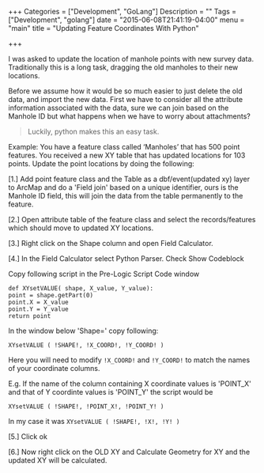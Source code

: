 +++
Categories = ["Development", "GoLang"]
Description = ""
Tags = ["Development", "golang"]
date = "2015-06-08T21:41:19-04:00"
menu = "main"
title = "Updating Feature Coordinates With Python"

+++

I was asked to update the location of manhole points with new survey data. Traditionally this is a long task, dragging the old manholes to their new locations.

Before we assume how it would be so much easier to just delete the old data, and import the new data. First we have to consider all the attribute information associated with the data, sure we can join based on the Manhole ID but what happens when we have to worry about attachments?

 > Luckily, python makes this an easy task.

Example: You have a feature class called ‘Manholes’ that has 500 point features. You received a new XY table that has updated locations for 103 points. Update the point locations by doing the following:

[1.] Add point feature class and the Table as a dbf/event(updated xy) layer to ArcMap and do a 'Field join' based on a unique identifier, ours is the Manhole ID field, this will join the data from the table permanently to the feature.

[2.] Open attribute table of the feature class and select the records/features which should move to updated XY locations.

[3.] Right click on the Shape column and open Field Calculator.

[4.] In the Field Calculator select Python Parser. Check Show Codeblock

Copy following script in the Pre-Logic Script Code window

    def XYsetVALUE( shape, X_value, Y_value):
    point = shape.getPart(0)
    point.X = X_value
    point.Y = Y_value
    return point

In the window below 'Shape=' copy following:

    XYsetVALUE ( !SHAPE!, !X_COORD!, !Y_COORD! )

Here you will need to modify <code>!X\_COORD!</code> and <code>!Y\_COORD!</code> to match the names of your coordinate columns.

E.g. If the name of the column containing X coordinate values is 'POINT_X' and that of Y coordinte values is 'POINT_Y' the script would be

    XYsetVALUE ( !SHAPE!, !POINT_X!, !POINT_Y! )

In my case it was <code>XYsetVALUE ( !SHAPE!, !X!, !Y! )</code>

[5.] Click ok

[6.] Now right click on the OLD XY and Calculate Geometry for XY and the updated XY will be calculated.
